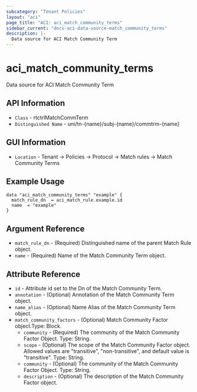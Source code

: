 ```yaml
---
subcategory: "Tenant Policies"
layout: "aci"
page_title: "ACI: aci_match_community_terms"
sidebar_current: "docs-aci-data-source-match_community_terms"
description: |-
  Data source for ACI Match Community Term
---
```


# aci_match_community_terms #

Data source for ACI Match Community Term


## API Information ##

* `Class` - rtctrlMatchCommTerm
* `Distinguished Name` - uni/tn-{name}/subj-{name}/commtrm-{name}

## GUI Information ##

* `Location` - Tenant -> Policies -> Protocol -> Match rules -> Match Community Terms



## Example Usage ##

```hcl
data "aci_match_community_terms" "example" {
  match_rule_dn  = aci_match_rule.example.id
  name  = "example"
}
```

## Argument Reference ##

* `match_rule_dn` - (Required) Distinguished name of the parent Match Rule object.
* `name` - (Required) Name of the Match Community Term object.

## Attribute Reference ##
* `id` - Attribute id set to the Dn of the Match Community Term.
* `annotation` - (Optional) Annotation of the Match Community Term object.
* `name_alias` - (Optional) Name Alias of the Match Community Term object.
* `match_community_factors` - (Optional) Match Community Factor object.Type: Block.
  * `community` - (Required) The community of the Match Community Factor Object. Type: String.
  * `scope` - (Optional) The scope of the Match Community Factor object. Allowed values are "transitive", "non-transitive", and default value is "transitive". Type: String.
  * `community` - (Optional) The community of the Match Community Factor Object. Type: String.
  * `description` - (Optional) The description of the Match Community Factor object.

